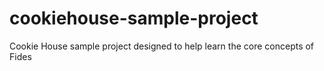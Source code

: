 # cookiehouse-sample-project
Cookie House sample project designed to help learn the core concepts of Fides
